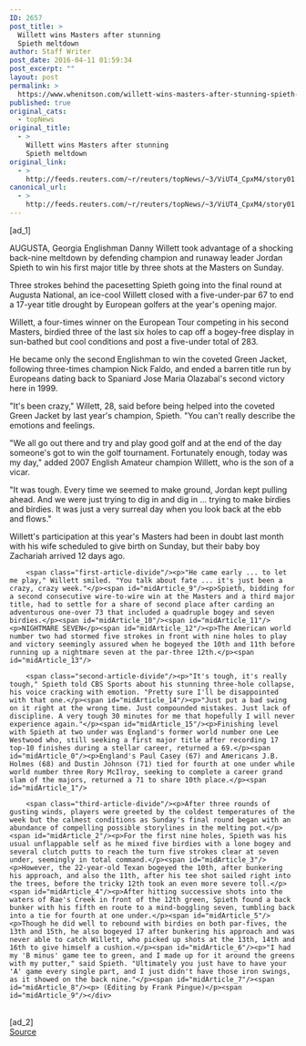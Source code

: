 ```yaml
---
ID: 2657
post_title: >
  Willett wins Masters after stunning
  Spieth meltdown
author: Staff Writer
post_date: 2016-04-11 01:59:34
post_excerpt: ""
layout: post
permalink: >
  https://www.whenitson.com/willett-wins-masters-after-stunning-spieth-meltdown/
published: true
original_cats:
  - topNews
original_title:
  - >
    Willett wins Masters after stunning
    Spieth meltdown
original_link:
  - >
    http://feeds.reuters.com/~r/reuters/topNews/~3/ViUT4_CpxM4/story01.htm
canonical_url:
  - >
    http://feeds.reuters.com/~r/reuters/topNews/~3/ViUT4_CpxM4/story01.htm
---
```

 [ad_1]
<br><div id="articleText">
<span id="midArticle_start"/>

<span id="midArticle_0"/><span class="focusParagraph" readability="5"><p><span class="articleLocation">AUGUSTA, Georgia</span> Englishman Danny Willett took advantage of a shocking back-nine meltdown by defending champion and runaway leader Jordan Spieth to win his first major title by three shots at the Masters on Sunday.</p></span><span id="midArticle_1"/><p>Three strokes behind the pacesetting Spieth going into the final round at Augusta National, an ice-cool Willett closed with a five-under-par 67 to end a 17-year title drought by European golfers at the year's opening major.</p><span id="midArticle_2"/><p>Willett, a four-times winner on the European Tour competing in his second Masters, birdied three of the last six holes to cap off a bogey-free display in sun-bathed but cool conditions and post a five-under total of 283.</p><span id="midArticle_3"/><p>He became only the second Englishman to win the coveted Green Jacket, following three-times champion Nick Faldo, and ended a barren title run by Europeans dating back to Spaniard Jose Maria Olazabal's second victory here in 1999.</p><span id="midArticle_4"/><p>"It's been crazy," Willett, 28, said before being helped into the coveted Green Jacket by last year's champion, Spieth. "You can't really describe the emotions and feelings.</p><span id="midArticle_5"/><p>"We all go out there and try and play good golf and at the end of the day someone's got to win the golf tournament. Fortunately enough, today was my day," added 2007 English Amateur champion Willett, who is the son of a vicar.</p><span id="midArticle_6"/><p>"It was tough. Every time we seemed to make ground, Jordan kept pulling ahead. And we were just trying to dig in and dig in ... trying to make birdies and birdies. It was just a very surreal day when you look back at the ebb and flows."</p><span id="midArticle_7"/><p>Willett's participation at this year's Masters had been in doubt last month with his wife scheduled to give birth on Sunday, but their baby boy Zachariah arrived 12 days ago.</p><span id="midArticle_8"/>
        
        <span class="first-article-divide"/><p>"He came early ... to let me play," Willett smiled. "You talk about fate ... it's just been a crazy, crazy week."</p><span id="midArticle_9"/><p>Spieth, bidding for a second consecutive wire-to-wire win at the Masters and a third major title, had to settle for a share of second place after carding an adventurous one-over 73 that included a quadruple bogey and seven birdies.</p><span id="midArticle_10"/><span id="midArticle_11"/><p>NIGHTMARE SEVEN</p><span id="midArticle_12"/><p>The American world number two had stormed five strokes in front with nine holes to play and victory seemingly assured when he bogeyed the 10th and 11th before running up a nightmare seven at the par-three 12th.</p><span id="midArticle_13"/>
        
        <span class="second-article-divide"/><p>"It's tough, it's really tough," Spieth told CBS Sports about his stunning three-hole collapse, his voice cracking with emotion. "Pretty sure I'll be disappointed with that one.</p><span id="midArticle_14"/><p>"Just put a bad swing on it right at the wrong time. Just compounded mistakes. Just lack of discipline. A very tough 30 minutes for me that hopefully I will never experience again."</p><span id="midArticle_15"/><p>Finishing level with Spieth at two under was England's former world number one Lee Westwood who, still seeking a first major title after recording 17 top-10 finishes during a stellar career, returned a 69.</p><span id="midArticle_0"/><p>England's Paul Casey (67) and Americans J.B. Holmes (68) and Dustin Johnson (71) tied for fourth at one under while world number three Rory McIlroy, seeking to complete a career grand slam of the majors, returned a 71 to share 10th place.</p><span id="midArticle_1"/>
        
        <span class="third-article-divide"/><p>After three rounds of gusting winds, players were greeted by the coldest temperatures of the week but the calmest conditions as Sunday's final round began with an abundance of compelling possible storylines in the melting pot.</p><span id="midArticle_2"/><p>For the first nine holes, Spieth was his usual unflappable self as he mixed five birdies with a lone bogey and several clutch putts to reach the turn five strokes clear at seven under, seemingly in total command.</p><span id="midArticle_3"/><p>However, the 22-year-old Texan bogeyed the 10th, after bunkering his approach, and also the 11th, after his tee shot sailed right into the trees, before the tricky 12th took an even more severe toll.</p><span id="midArticle_4"/><p>After hitting successive shots into the waters of Rae's Creek in front of the 12th green, Spieth found a back bunker with his fifth en route to a mind-boggling seven, tumbling back into a tie for fourth at one under.</p><span id="midArticle_5"/><p>Though he did well to rebound with birdies on both par-fives, the 13th and 15th, he also bogeyed 17 after bunkering his approach and was never able to catch Willett, who picked up shots at the 13th, 14th and 16th to give himself a cushion.</p><span id="midArticle_6"/><p>"I had my 'B minus' game tee to green, and I made up for it around the greens with my putter," said Spieth. "Ultimately you just have to have your 'A' game every single part, and I just didn't have those iron swings, as it showed on the back nine."</p><span id="midArticle_7"/><span id="midArticle_8"/><p> (Editing by Frank Pingue)</p><span id="midArticle_9"/></div>
<br>[ad_2]
<br><a href="http://feeds.reuters.com/~r/reuters/topNews/~3/ViUT4_CpxM4/story01.htm">Source </a>